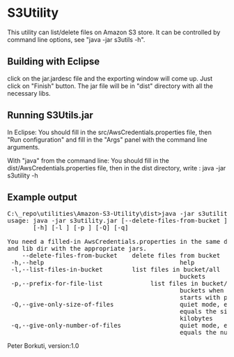 S3Utility
=========

This utility can list/delete files on Amazon S3 store. It can be controlled by command line options, see "java -jar s3utils -h".


Building with Eclipse
---------------------

click on the jar.jardesc file and the exporting window will come up. Just click on "Finish" button.
The jar file will be in "dist" directory with all the necessary libs.

Running S3Utils.jar
-------------------

In Eclipse:
You should fill in the src/AwsCredentials.properties file, then "Run configuration" and fill in the "Args" panel with the command line arguments.

With "java" from the command line:
You should fill in the dist/AwsCredentials.properties file, then in the dist directory, write :
java -jar s3utility -h


Example output
--------------

<pre>
C:\_repo\utilities\Amazon-S3-Utility\dist>java -jar s3utility.jar -h
usage: java -jar s3utility.jar [--delete-files-from-bucket <bucket-name>]
       [-h] [-l <bucket-name>] [-p <prefix>] [-Q] [-q]

You need a filled-in AwsCredentials.properties in the same dir as this app
and lib dir with the appropriate jars.
    --delete-files-from-bucket <bucket-name>   delete files from bucket
 -h,--help                                     help
 -l,--list-files-in-bucket <bucket-name>       list files in bucket/all
                                               buckets
 -p,--prefix-for-file-list <prefix>            list files in bucket/all
                                               buckets when file name
                                               starts with prefix
 -Q,--give-only-size-of-files                  quiet mode, exit code
                                               equals the size of files in
                                               kilobytes
 -q,--give-only-number-of-files                quiet mode, exit code
                                               equals the number of files
</pre>
											   
Peter Borkuti, version:1.0



